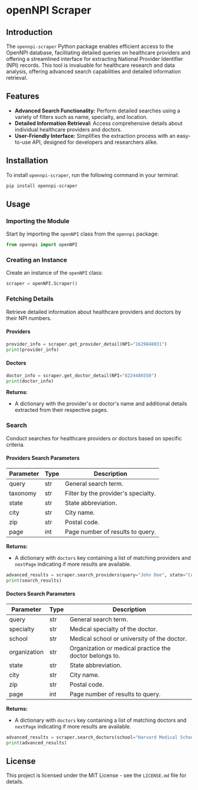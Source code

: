 # openNPI Scraper

## Introduction

The `opennpi-scraper` Python package enables efficient access to the OpenNPI database, facilitating detailed queries on healthcare providers and offering a streamlined interface for extracting National Provider Identifier (NPI) records. This tool is invaluable for healthcare research and data analysis, offering advanced search capabilities and detailed information retrieval.

## Features

- **Advanced Search Functionality:** Perform detailed searches using a variety of filters such as name, specialty, and location.
- **Detailed Information Retrieval:** Access comprehensive details about individual healthcare providers and doctors.
- **User-Friendly Interface:** Simplifies the extraction process with an easy-to-use API, designed for developers and researchers alike.

## Installation

To install `opennpi-scraper`, run the following command in your terminal:

```bash
pip install opennpi-scraper
```

## Usage

### Importing the Module

Start by importing the `openNPI` class from the `opennpi` package:

```python
from opennpi import openNPI
```

### Creating an Instance

Create an instance of the `openNPI` class:

```python
scraper = openNPI.Scraper()
```

### Fetching Details

Retrieve detailed information about healthcare providers and doctors by their NPI numbers.

#### Providers
```python
provider_info = scraper.get_provider_detail(NPI="1629848031")
print(provider_info)
```

#### Doctors
```python
doctor_info = scraper.get_doctor_detail(NPI="8224486550")
print(doctor_info)
```

**Returns:**
- A dictionary with the provider's or doctor's name and additional details extracted from their respective pages.

### Search

Conduct searches for healthcare providers or doctors based on specific criteria.

#### Providers Search Parameters

| Parameter   | Type  | Description                               |
|-------------|-------|-------------------------------------------|
| query       | str   | General search term.                      |
| taxonomy    | str   | Filter by the provider's specialty.       |
| state       | str   | State abbreviation.                       |
| city        | str   | City name.                                |
| zip         | str   | Postal code.                              |
| page        | int   | Page number of results to query.          |

**Returns:**
- A dictionary with `doctors` key containing a list of matching providers and `nextPage` indicating if more results are available.

```python
advanced_results = scraper.search_providers(query="John Doe", state="CA", specialty="Pediatrics")
print(search_results)
```

#### Doctors Search Parameters

| Parameter   | Type  | Description                                       |
|-------------|-------|---------------------------------------------------|
| query       | str   | General search term.                              |
| specialty   | str   | Medical specialty of the doctor.                  |
| school      | str   | Medical school or university of the doctor.       |
| organization| str   | Organization or medical practice the doctor belongs to. |
| state       | str   | State abbreviation.                               |
| city        | str   | City name.                                        |
| zip         | str   | Postal code.                                      |
| page        | int   | Page number of results to query.                  |

**Returns:**
- A dictionary with `doctors` key containing a list of matching doctors and `nextPage` indicating if more results are available.

```python
advanced_results = scraper.search_doctors(school="Harvard Medical School", organization="Healthcare Org")
print(advanced_results)
```

## License

This project is licensed under the MIT License - see the `LICENSE.md` file for details.
